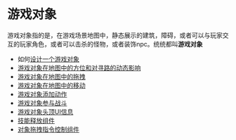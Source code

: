 # 游戏对象

游戏对象指的是，在游戏场景地图中，静态展示的建筑，障碍，或者可以与玩家交互的玩家角色，或者可以击杀的怪物，或者装饰npc。统统都叫**游戏对象**

- 如何[设计一个游戏对象](OBJEditor.md)
- [游戏对象在地图中的方位和对寻路的动态影响](unwalkableGirdMng.md)
- [游戏对象在地图中的拖拽](RtsDragDrop.md)
- [游戏对象在地图中的移动](OBJMovement.md)
- [游戏对象添加动作](OBJAnimateFSM.md)
- [游戏对象参与战斗](OBJBattle.md)
- [游戏对象头顶UI信息](OBJInfoUI.md)
- [技能释放组件](OBJSkill.md)
- [对象拖拽指令控制组件](./RtsDragCmd.md)